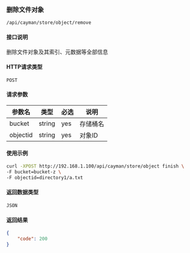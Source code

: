 ### 删除文件对象
`/api/cayman/store/object/remove`

#### 接口说明
删除文件对象及其索引、元数据等全部信息

#### HTTP请求类型
`POST`

#### 请求参数
|参数名|类型|必选|说明|
|--|--|--|--|
|bucket|string|yes|存储桶名|
|objectid|string|yes|对象ID|

#### 使用示例
```sh
curl -XPOST http://192.168.1.100/api/cayman/store/object finish \
-F bucket=bucket-z \
-F objectid=directory1/a.txt

```

#### 返回数据类型
`JSON`

#### 返回结果
```json
{
	"code":	200
}
```

